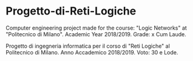 # Progetto-di-Reti-Logiche
Computer engineering project made for the course: "Logic Networks" at "Politecnico di Milano". Academic Year 2018/2019. Grade: x Cum Laude.

Progetto di ingegneria informatica per il corso di "Reti Logiche" al Politecnico di Milano. Anno Accademico 2018/2019. Voto: 30 e Lode.
